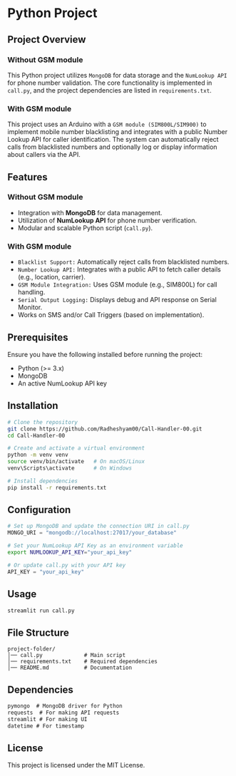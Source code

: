 # Python Project

## Project Overview
### Without GSM module
This Python project utilizes `MongoDB` for data storage and the `NumLookup API` for phone number validation. The core functionality is implemented in `call.py`, and the project dependencies are listed in `requirements.txt`.

### With GSM module
This project uses an Arduino with a `GSM module (SIM800L/SIM900)` to implement mobile number blacklisting and integrates with a public Number Lookup API for caller identification. The system can automatically reject calls from blacklisted numbers and optionally log or display information about callers via the API.

## Features
### Without GSM module
- Integration with **MongoDB** for data management.
- Utilization of **NumLookup API** for phone number verification.
- Modular and scalable Python script (`call.py`).

### With GSM module
- `Blacklist Support:` Automatically reject calls from blacklisted numbers.
- `Number Lookup API:` Integrates with a public API to fetch caller details (e.g., location, carrier).
- `GSM Module Integration:` Uses GSM module (e.g., SIM800L) for call handling.
- `Serial Output Logging:` Displays debug and API response on Serial Monitor.
- Works on SMS and/or Call Triggers (based on implementation).

## Prerequisites

Ensure you have the following installed before running the project:

- Python (>= 3.x)
- MongoDB
- An active NumLookup API key

## Installation

```sh
# Clone the repository
git clone https://github.com/Radheshyam00/Call-Handler-00.git
cd Call-Handler-00

# Create and activate a virtual environment
python -m venv venv
source venv/bin/activate   # On macOS/Linux
venv\Scripts\activate      # On Windows

# Install dependencies
pip install -r requirements.txt
```

## Configuration

```python
# Set up MongoDB and update the connection URI in call.py
MONGO_URI = "mongodb://localhost:27017/your_database"
```

```sh
# Set your NumLookup API Key as an environment variable
export NUMLOOKUP_API_KEY="your_api_key"
```

```python
# Or update call.py with your API key
API_KEY = "your_api_key"
```

## Usage

```sh
streamlit run call.py
```

## File Structure

```
project-folder/
│── call.py             # Main script
│── requirements.txt    # Required dependencies
│── README.md           # Documentation
```

## Dependencies

```txt
pymongo  # MongoDB driver for Python
requests  # For making API requests
streamlit # For making UI
datetime # For timestamp
```

## License

This project is licensed under the MIT License.

